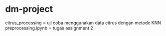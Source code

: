 # dm-project
citrus_processing = uji coba menggunakan data citrus dengan metode KNN
preprocessing.ipynb = tugas assignment 2
